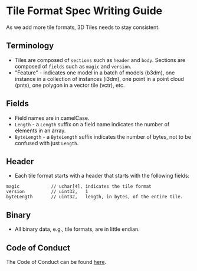 # Tile Format Spec Writing Guide

As we add more tile formats, 3D Tiles needs to stay consistent.

## Terminology

* Tiles are composed of `sections` such as `header` and `body`.  Sections are composed of `fields` such as `magic` and `version`.
* "Feature" - indicates one model in a batch of models (b3dm), one instance in a collection of instances (i3dm), one point in a point cloud (pnts), one polygon in a vector tile (vctr), etc.

## Fields

* Field names are in camelCase.
* `Length` - a `Length` suffix on a field name indicates the number of elements in an array.
* `ByteLength` - a `ByteLength` suffix indicates the number of bytes, not to be confused with just `Length`.

## Header

* Each tile format starts with a header that starts with the following fields:
```
magic            // uchar[4], indicates the tile format
version          // uint32,   1
byteLength       // uint32,   length, in bytes, of the entire tile.
```

## Binary

* All binary data, e.g., tile formats, are in little endian.

## Code of Conduct

The Code of Conduct can be found [here](CODE_OF_CONDUCT.md).
